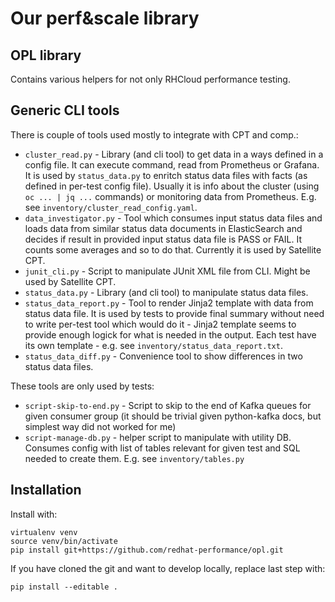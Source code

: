 Our perf&scale library
======================

OPL library
-----------

Contains various helpers for not only RHCloud performance testing.

Generic CLI tools
-----------------

There is couple of tools used mostly to integrate with CPT and comp.:

 * `cluster_read.py` - Library (and cli tool) to get data in a ways defined in
   a config file. It can execute command, read from Prometheus or Grafana. It
   is used by `status_data.py` to enritch status data files with facts (as
   defined in per-test config file). Usually it is info about the cluster
   (using `oc ... | jq ...` commands) or monitoring data from Prometheus.
   E.g. see `inventory/cluster_read_config.yaml`.
 * `data_investigator.py` - Tool which consumes input status data files
   and loads data from similar status data documents in ElasticSearch
   and decides if result in provided input status data file is PASS or FAIL.
   It counts some averages and so to do that. Currently it is used by
   Satellite CPT.
 * `junit_cli.py` - Script to manipulate JUnit XML file from CLI. Might be
   used by Satellite CPT.
 * `status_data.py` - Library (and cli tool) to manipulate status data files.
 * `status_data_report.py` - Tool to render Jinja2 template with data from
   status data file. It is used by tests to provide final summary without need
   to write per-test tool which would do it - Jinja2 template seems to provide
   enough logick for what is needed in the output. Each test have its own
   template - e.g. see `inventory/status_data_report.txt`.
 * `status_data_diff.py` - Convenience tool to show differences in two status
   data files.

These tools are only used by tests:

 * `script-skip-to-end.py` - Script to skip to the end of Kafka queues for
    given consumer group (it should be trivial given python-kafka docs, but
    simplest way did not worked for me)
 * `script-manage-db.py` - helper script to manipulate with utility DB.
   Consumes config with list of tables relevant for given test and SQL needed
   to create them. E.g. see `inventory/tables.py`

Installation
------------

Install with:

    virtualenv venv
    source venv/bin/activate
    pip install git+https://github.com/redhat-performance/opl.git

If you have cloned the git and want to develop locally, replace last step with:

    pip install --editable .
